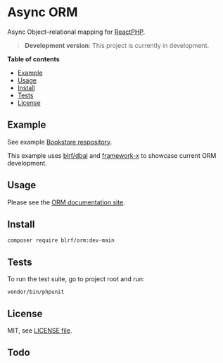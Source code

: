 # Async ORM

Async Object–relational mapping for [ReactPHP](https://reactphp.org/).

> **Development version**: This project is currently in development.

**Table of contents**

* [Example](#example)
* [Usage](#usage)
* [Install](#install)
* [Tests](#tests)
* [License](#license)

## Example

See example [Bookstore respository](https://github.com/dmarkic/orm-bookstore-example).

This example uses [blrf/dbal](https://github.com/dmarkic/dbal) and [framework-x](https://github.com/reactphp-framework/framework-x) to showcase current ORM development.

## Usage

Please see the [ORM documentation site](https://blrf.net/orm/).

## Install

```
composer require blrf/orm:dev-main
```

## Tests

To run the test suite, go to project root and run:

```
vendor/bin/phpunit
```

## License

MIT, see [LICENSE file](LICENSE).

## Todo
